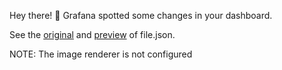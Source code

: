 Hey there! 🎉
Grafana spotted some changes in your dashboard.




See the [original](http://grafana/d/uid) and [preview](http://grafana/admin/preview) of file.json.




NOTE: The image renderer is not configured

